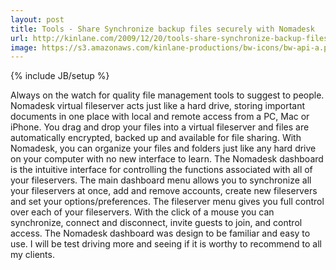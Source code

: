```yaml
---
layout: post
title: Tools - Share Synchronize backup files securely with Nomadesk
url: http://kinlane.com/2009/12/20/tools-share-synchronize-backup-files-securely-with-nomadesk/
image: https://s3.amazonaws.com/kinlane-productions/bw-icons/bw-api-a.png
---
```

{% include JB/setup %}
<p>
     Always on the watch for quality file management tools to suggest to people. Nomadesk virtual fileserver acts just like a hard drive, storing important documents in one place with local and remote access from a PC, Mac or iPhone. You drag and drop your files into a virtual fileserver and files are automatically encrypted, backed up and available for file sharing. With Nomadesk, you can organize your files and folders just like any hard drive on your computer with no new interface to learn. The Nomadesk dashboard is the intuitive interface for controlling the functions associated with all of your fileservers. The main dashboard menu allows you to synchronize all your fileservers at once, add and remove accounts, create new fileservers and set your options/preferences. The fileserver menu gives you full control over each of your fileservers. With the click of a mouse you can synchronize, connect and disconnect, invite guests to join, and control access. The Nomadesk dashboard was design to be familiar and easy to use. I will be test driving more and seeing if it is worthy to recommend to all my clients.
</p>